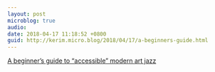 ```yaml
---
layout: post
microblog: true
audio: 
date: 2018-04-17 11:18:52 +0800
guid: http://kerim.micro.blog/2018/04/17/a-beginners-guide.html
---
```

[A beginner’s guide to “accessible” modern art jazz](http://lukemuehlhauser.com/a-beginners-guide-to-modern-art-jazz/)
